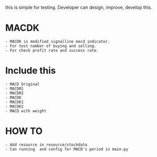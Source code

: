 this is simple for testing. 
Developer can design, improve, develop this.

# MACDK
    - MACDK is modified signalline macd indicator. 
    - For test number of buying and selling.
    - For check profit rate and success rate.
# Include this
    - MACD Original
    - MACDR1
    - MACDR2
    - MACDK
    - MACDK1
    - MACDK2
    - MACD with weight
# HOW TO
    - Add resource in resource/stockdata 
    - Can running  and config for MACD's period in main.py
